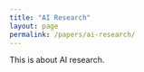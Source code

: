 ```yaml
---
title: "AI Research"
layout: page
permalink: /papers/ai-research/
---
```

This is about AI research.
